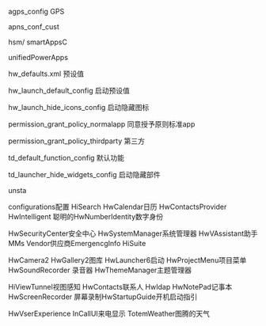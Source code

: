 agps_config   GPS

apns_conf_cust 

hsm/   smartAppsC

unifiedPowerApps

hw_defaults.xml    预设值

hw_launch_default_config  启动预设值

hw_launch_hide_icons_config 启动隐藏图标

permission_grant_policy_normalapp  同意授予原则标准app

permission_grant_policy_thirdparty  第三方

td_default_function_config 默认功能

td_launcher_hide_widgets_config 启动隐藏部件

unsta





configurations配置  HiSearch HwCalendar日历 HwContactsProvider HwIntelligent 聪明的HwNumberIdentity数字身份

HwSecurityCenter安全中心 HwSystemManager系统管理器 HwVAssistant助手 MMs Vendor供应商EmergencgInfo HiSuite

HwCamera2 HwGallery2图库 HwLauncher6启动 HwProjectMenu项目菜单 HwSoundRecorder 录音器 HwThemeManager主题管理器

HiViewTunnel视图感知 HwContacts联系人 HwIdap HwNotePad记事本 HwScreenRecorder 屏幕录制HwStartupGuide开机启动指引

HwVserExperience InCallUI来电显示  TotemWeather图腾的天气

